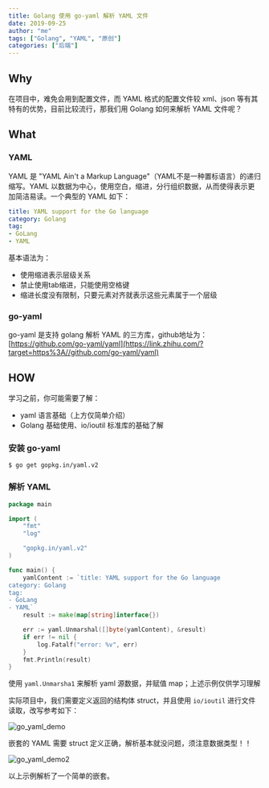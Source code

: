 ```yaml
---
title: Golang 使用 go-yaml 解析 YAML 文件
date: 2019-09-25
author: "me"
tags: ["Golang", "YAML", "原创"]
categories: ["后端"]
---
```


## Why

在项目中，难免会用到配置文件，而 YAML 格式的配置文件较 xml、json 等有其特有的优势，目前比较流行，那我们用 Golang 如何来解析 YAML 文件呢？



## What

### YAML

YAML 是 "YAML Ain't a Markup Language"（YAML不是一种置标语言）的递归缩写。YAML 以数据为中心，使用空白，缩进，分行组织数据，从而使得表示更加简洁易读。一个典型的 YAML 如下：

```yaml
title: YAML support for the Go language
category: Golang
tag:
- GoLang
- YAML
```

基本语法为：

- 使用缩进表示层级关系
- 禁止使用tab缩进，只能使用空格键
- 缩进长度没有限制，只要元素对齐就表示这些元素属于一个层级



### go-yaml

go-yaml 是支持 golang 解析 YAML 的三方库，github地址为： [https://github.com/go-yaml/yaml](https://link.zhihu.com/?target=https%3A//github.com/go-yaml/yaml) 



## HOW

学习之前，你可能需要了解：

- yaml 语言基础（上方仅简单介绍）
- Golang 基础使用、io/ioutil 标准库的基础了解

### 安装 go-yaml

```shell
$ go get gopkg.in/yaml.v2
```

### 解析 YAML

```go
package main

import (
	"fmt"
	"log"

	"gopkg.in/yaml.v2"
)

func main() {
	yamlContent := `title: YAML support for the Go language
category: Golang
tag:
- GoLang
- YAML`
	result := make(map[string]interface{})

	err := yaml.Unmarshal([]byte(yamlContent), &result)
	if err != nil {
		log.Fatalf("error: %v", err)
	}
	fmt.Println(result)
}

```

使用 `yaml.Unmarsha1`  来解析 yaml 源数据，并赋值 map；上述示例仅供学习理解

实际项目中，我们需要定义返回的结构体 struct，并且使用 `io/ioutil` 进行文件读取，改写参考如下：

![go_yaml_demo](http://image.ftopia.cn/blog/go_yaml_demo.png)

嵌套的 YAML 需要 struct 定义正确，解析基本就没问题，须注意数据类型！！

![go_yaml_demo2](http://image.ftopia.cn/blog/go_yaml_demo2.png)

以上示例解析了一个简单的嵌套。


